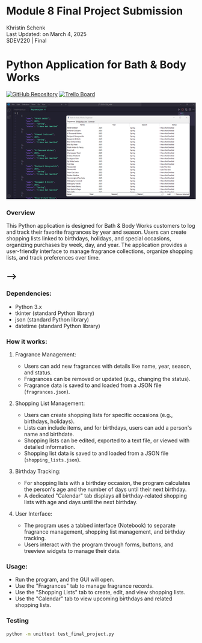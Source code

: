 # Module 8 Final Project Submission
Khristin Schenk<br>
Last Updated: on March 4, 2025<br>
SDEV220 | Final

# Python Application for Bath & Body Works

[![GitHub Repository](https://img.shields.io/badge/GitHub-Repository-blue)](https://github.com/kschenk10-ivy-tech/SDEV-220_M08.git)
[![Trello Board](https://img.shields.io/badge/Trello-Board-blue)](https://trello.com/invite/b/67b7abfc18f18ce15b085bfb/ATTI33b20571a5d8fcfcf77f75b7131772531A707EB3/sdev-220)

![Screenshot of Final Project running](https://github.com/kschenk10-ivy-tech/SDEV-220_M08/blob/main/Screenshots/Screenshot%202025-03-01%20191317.png?raw=true)


### Overview

This Python application is designed for Bath & Body Works customers to log and track their favorite fragrances by year and season. Users can create shopping lists linked to birthdays, holidays, and special occasions, organizing purchases by week, day, and year. The application provides a user-friendly interface to manage fragrance collections, organize shopping lists, and track preferences over time.

-->
---

### Dependencies:
- Python 3.x
- tkinter (standard Python library)
- json (standard Python library)
- datetime (standard Python library)

### How it works:
1. Fragrance Management:
   - Users can add new fragrances with details like name, year, season, and status.
   - Fragrances can be removed or updated (e.g., changing the status).
   - Fragrance data is saved to and loaded from a JSON file (`fragrances.json`).

2. Shopping List Management:
   - Users can create shopping lists for specific occasions (e.g., birthdays, holidays).
   - Lists can include items, and for birthdays, users can add a person's name and birthdate.
   - Shopping lists can be edited, exported to a text file, or viewed with detailed information.
   - Shopping list data is saved to and loaded from a JSON file (`shopping_lists.json`).

3. Birthday Tracking:
   - For shopping lists with a birthday occasion, the program calculates the person's age and the number of days 
     until their next birthday.
   - A dedicated "Calendar" tab displays all birthday-related shopping lists with age and days until the next birthday.

4. User Interface:
   - The program uses a tabbed interface (Notebook) to separate fragrance management, shopping list management, 
     and birthday tracking.
   - Users interact with the program through forms, buttons, and treeview widgets to manage their data.

### Usage:
- Run the program, and the GUI will open.
- Use the "Fragrances" tab to manage fragrance records.
- Use the "Shopping Lists" tab to create, edit, and view shopping lists.
- Use the "Calendar" tab to view upcoming birthdays and related shopping lists.


### Testing

```bash
python -m unittest test_final_project.py
```
